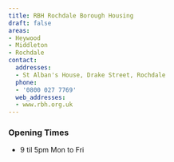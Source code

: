 ```yaml
---
title: RBH Rochdale Borough Housing
draft: false
areas:
- Heywood
- Middleton
- Rochdale
contact:
  addresses:
  - St Alban's House, Drake Street, Rochdale
  phone:
  - '0800 027 7769'
  web_addresses:
  - www.rbh.org.uk
---
```


### Opening Times
* 9 til 5pm Mon to Fri